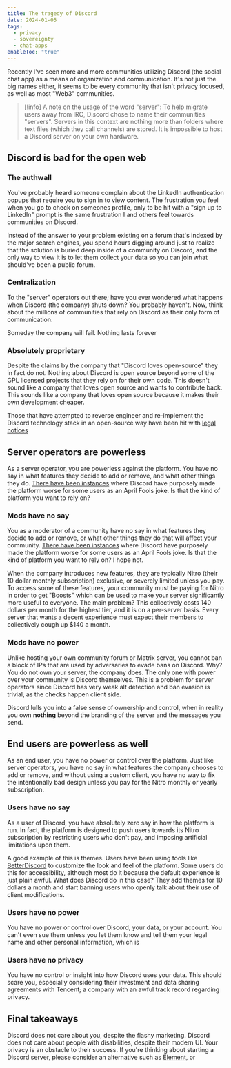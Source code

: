 ```yaml
---
title: The tragedy of Discord
date: 2024-01-05
tags:
  - privacy
  - sovereignty
  - chat-apps
enableToc: "true"
---
```

Recently I've seen more and more communities utilizing Discord (the social chat app) as a means of organization and communication. It's not just the big names either, it seems to be every community that isn't privacy focused, as well as most "Web3" communities.

> [!info] A note on the usage of the word "server":
> To help migrate users away from IRC, Discord chose to name their communities "servers". Servers in this context are nothing more than folders where text files (which they call channels) are stored. It is impossible to host a Discord server on your own hardware.
## Discord is bad for the open web
### The authwall
You've probably heard someone complain about the LinkedIn authentication popups that require you to sign in to view content. The frustration you feel when you go to check on someones profile, only to be hit with a "sign up to LinkedIn" prompt is the same frustration I and others feel towards communities on Discord.

Instead of the answer to your problem existing on a forum that's indexed by the major search engines, you spend hours digging around just to realize that the solution is buried deep inside of a community on Discord, and the only way to view it is to let them collect your data so you can join what should've been a public forum.

### Centralization
To the "server" operators out there; have you ever wondered what happens when Discord (the company) shuts down? You probably haven't. Now, think about the millions of communities that rely on Discord as their only form of communication.

Someday the company will fail. Nothing lasts forever
### Absolutely proprietary
Despite the claims by the company that "Discord loves open-source" they in fact do not. Nothing about Discord is open source beyond some of the GPL licensed projects that they rely on for their own code. This doesn't sound like a company that loves open source and wants to contribute back. This sounds like a company that loves open source because it makes their own development cheaper.

Those that have attempted to reverse engineer and re-implement the Discord technology stack in an open-source way have been hit with [legal notices]()

## Server operators are powerless
As a server operator, you are powerless against the platform. You have no say in what features they decide to add or remove, and what other things they do. [There have been instances](https://discord.com/blog/light-theme-redeemed) where Discord have purposely made the platform worse for some users as an April Fools joke. Is that the kind of platform you want to rely on?

### Mods have no say
You as a moderator of a community have no say in what features they decide to add or remove, or what other things they do that will affect your community. [There have been instances](https://discord.com/blog/light-theme-redeemed) where Discord have purposely made the platform worse for some users as an April Fools joke. Is that the kind of platform you want to rely on? I hope not.

When the company introduces new features, they are typically Nitro (their 10 dollar monthly subscription) exclusive, or severely limited unless you pay. To access some of these features, your community must be paying for Nitro in order to get "Boosts" which can be used to make your server significantly more useful to everyone. The main problem? This collectively costs 140 dollars per month for the highest tier, and it is on a per-server basis. Every server that wants a decent experience must expect their members to collectively cough up $140 a month.

### Mods have no power
Unlike hosting your own community forum or Matrix server, you cannot ban a block of IPs that are used by adversaries to evade bans on Discord. Why? You do not own your server, the company does. The only one with power over your community is Discord themselves. This is a problem for server operators since Discord has very weak alt detection and ban evasion is trivial, as the checks happen client side.

Discord lulls you into a false sense of ownership and control, when in reality you own **nothing** beyond the branding of the server and the messages you send.

## End users are powerless as well
As an end user, you have no power or control over the platform. Just like server operators, you have no say in what features the company chooses to add or remove, and without using a custom client, you have no way to fix the intentionally bad design unless you pay for the Nitro monthly or yearly subscription.

### Users have no say
As a user of Discord, you have absolutely zero say in how the platform is run. In fact, the platform is designed to push users towards its Nitro subscription by restricting users who don't pay, and imposing artificial limitations upon them.

A good example of this is themes. Users have been using tools like [BetterDiscord](https://betterdiscord.app) to customize the look and feel of the platform. Some users do this for accessibility, although most do it because the default experience is just plain awful. What does Discord do in this case? They add themes for 10 dollars a month and start banning users who openly talk about their use of client modifications.

### Users have no power
You have no power or control over Discord, your data, or your account. You can't even sue them unless you let them know and tell them your legal name and other personal information, which is 

### Users have no privacy
You have no control or insight into how Discord uses your data. This should scare you, especially considering their investment and data sharing agreements with Tencent;  a company with an awful track record regarding privacy.

## Final takeaways
Discord does not care about you, despite the flashy marketing. Discord does not care about people with disabilities, despite their modern UI. Your privacy is an obstacle to their success. If you're thinking about starting a Discord server, please consider an alternative such as [Element](https://element.io), or 
